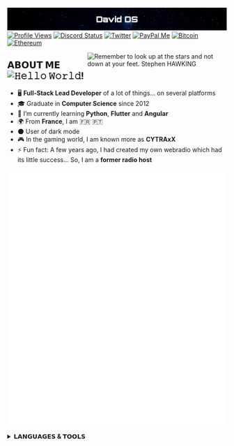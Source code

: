[![David DS](https://raw.githubusercontent.com/DavidDSfr/DavidDSfr/main/header.png)](https://davidds.fr/)
[![Profile Views](https://komarev.com/ghpvc/?username=daviddsfr&style=flat-square&color=0d2550&label=VIEWS)](#) [![Discord Status](https://dcbadge.limes.pink/api/shield/375592240350756868?style=flat-square&theme=discord-inverted&compact=true)](#) [![Twitter](https://img.shields.io/badge/Twitter-%231DA1F2.svg?style=flat-square&logo=Twitter&logoColor=white)](https://twitter.com/DavidDS_fr) [![PayPal Me](https://img.shields.io/badge/PayPal.Me-0070BA?style=flat-square&logo=paypal&logoColor=white)](https://paypal.me/davidds) <!-- ![Github Sponsor](https://img.shields.io/badge/sponsor-30363D?style=flat-square&logo=GitHub-Sponsors&logoColor=#EA4AAA) --> [![Bitcoin](https://img.shields.io/badge/Bitcoin-F7931A?style=flat-square&logo=bitcoin&logoColor=white)](https://davidds.fr/#bitcoin) [![Ethereum](https://img.shields.io/badge/Ethereum-3C3C3D?style=flat-square&logo=Ethereum&logoColor=white)](https://davidds.fr/#ethereum)

<img src="https://davidds.fr/img/look-up-shawking.png" width="320" align="right" alt="Remember to look up at the stars and not down at your feet. Stephen HAWKING">

## 𝗔𝗕𝗢𝗨𝗧 𝗠𝗘 ![𝙷𝚎𝚕𝚕𝚘 𝚆𝚘𝚛𝚕𝚍!](https://readme-typing-svg.demolab.com?font=Fira+Code&weight=600&pause=1000&color=3645AE&vCenter=true&height=36&lines=Hello+World!)

- 🖥️ **Full-Stack Lead Developer** of a lot of things... on several platforms
- 🎓 Graduate in **Computer Science** since 2012
- 🌱 I’m currently learning **Python**, **Flutter** and **Angular**
- 🌍 From **France**, I am 🇫🇷 🇵🇹
- 🌑 User of dark mode
- 🎮 In the gaming world, I am known more as **CYTRAxX**
- ⚡ Fun fact: A few years ago, I had created my own webradio which had its little success... So, I am a **former radio host**

<!-- ![Metrics](https://metrics.lecoq.io/daviddsfr?template=classic&isocalendar=1&base=header%2C%20activity%2C%20community%2C%20repositories%2C%20metadata&base.indepth=false&base.hireable=false&base.skip=false&isocalendar=false&isocalendar.duration=half-year&config.timezone=Europe%2FParis) -->
![Metrics](https://raw.githubusercontent.com/DavidDSfr/DavidDSfr/main/github-metrics.svg)

<details>
<summary><b>𝗟𝗔𝗡𝗚𝗨𝗔𝗚𝗘𝗦 & 𝗧𝗢𝗢𝗟𝗦</b></summary>
<p align="center">
<img src="https://skillicons.dev/icons?i=git,github,gitlab,vscode,idea,vim,bash,linux,raspberrypi,docker,bots,lua,html,css,js,jquery,nodejs,bootstrap,php,symfony,mysql,sqlite,nginx,cloudflare,wordpress,androidstudio,java,kotlin,swift,postman,react,firebase,photoshop,ai,ae,au,xd,c,cpp,cs&perline=10" />
</p>
</details>

